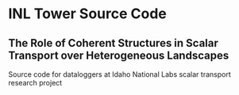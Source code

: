 # INL Tower Source Code

## The Role of Coherent Structures in Scalar Transport over Heterogeneous Landscapes

Source code for dataloggers at Idaho National Labs scalar transport research project
